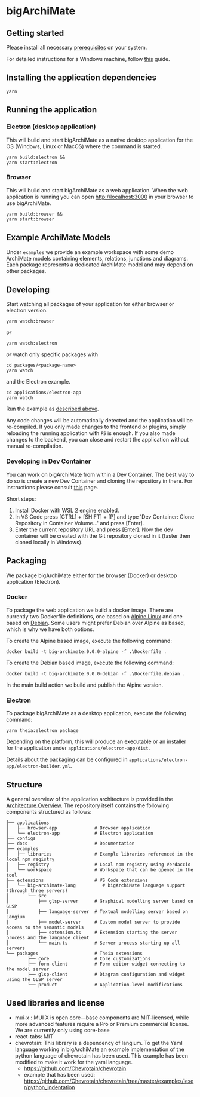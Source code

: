 # bigArchiMate

## Getting started

Please install all necessary [prerequisites](https://github.com/eclipse-theia/theia/blob/master/doc/Developing.md#prerequisites) on your system.

For detailed instructions for a Windows machine, follow [this](./docs/PrerequisitesWindows..md) guide.

## Installing the application dependencies

    yarn

## Running the application

### Electron (desktop application)

This will build and start bigArchiMate as a native desktop application for the OS (Windows, Linux or MacOS) where the command is started.

    yarn build:electron &&
    yarn start:electron

### Browser

This will build and start bigArchiMate as a web application. When the web application is running you can open <http://localhost:3000> in your browser to use bigArchiMate.

    yarn build:browser &&
    yarn start:browser

## Example ArchiMate Models

Under `examples` we provide an example workspace with some demo ArchiMate models containing elements, relations, junctions and diagrams.
Each package represents a dedicated ArchiMate model and may depend on other packages.

## Developing

Start watching all packages of your application for either browser or electron version.

    yarn watch:browser

_or_

    yarn watch:electron

_or_ watch only specific packages with

    cd packages/<package-name>
    yarn watch

and the Electron example.

    cd applications/electron-app
    yarn watch

Run the example as [described above](#running-the-application).

Any code changes will be automatically detected and the application will be re-compiled.
If you only made changes to the frontend or plugins, simply reloading the running application with `F5` is enough.
If you also made changes to the backend, you can close and restart the application without manual re-compilation.

### Developing in Dev Container

You can work on bigArchiMate from within a Dev Container. The best way to do so is create a new Dev Container and cloning the repository in there. For instructions please consult [this](https://code.visualstudio.com/docs/devcontainers/containers#_quick-start-open-a-git-repository-or-github-pr-in-an-isolated-container-volume) page.

Short steps:

1. Install Docker with WSL 2 engine enabled.
1. In VS Code press [CTRL] + [SHIFT] + [P] and type 'Dev Container: Clone Repository in Container Volume...' and press [Enter].
1. Enter the current repository URL and press [Enter]. Now the dev container will be created with the Git repository cloned in it (faster then cloned locally in Windows).

## Packaging

We package bigArchiMate either for the browser (Docker) or desktop application (Electron).

### Docker

To package the web application we build a docker image. There are currently two Dockerfile definitions, one based on [Alpine Linux](./Dockerfile) and one based on [Debian](./Dockerfile.debian). Some users might prefer Debian over Alpine as based, which is why we have both options.

To create the Alpine based image, execute the following command:

    docker build -t big-archimate:0.0.0-alpine -f .\Dockerfile .

To create the Debian based image, execute the following command:

    docker build -t big-archimate:0.0.0-debian -f .\Dockerfile.debian .

In the main build action we build and publish the Alpine version.

### Electron

To package bigArchiMate as a desktop application, execute the following command:

    yarn theia:electron package

Depending on the platform, this will produce an executable or an installer for the application under `applications/electron-app/dist`.

Details about the packaging can be configured in `applications/electron-app/electron-builder.yml`.

## Structure

A general overview of the application architecture is provided in the [Architecture Overview](docs/Architecture.md).
The repository itself contains the following components structured as follows:

    ├── applications
    │   ├── browser-app              # Browser application
    │   └── electron-app             # Electron application
    ├── configs
    ├── docs                         # Documentation
    ├── examples
    │   ├── libraries                # Example libraries referenced in the local npm registry
    │   ├── registry                 # Local npm registry using Verdaccio
    │   └── workspace                # Workspace that can be opened in the tool
    ├── extensions                   # VS Code extensions
    │   └── big-archimate-lang          # bigArchiMate language support (through three servers)
    │       └── src
    │           ├── glsp-server      # Graphical modelling server based on GLSP
    │           ├── language-server  # Textual modelling server based on Langium
    │           ├── model-server     # Custom model server to provide access to the semantic models
    │           ├── extension.ts     # Extension starting the server process and the language client
    │           └── main.ts          # Server process starting up all servers
    └── packages                     # Theia extensions
            ├── core                 # Core customizations
            ├── form-client          # Form editor widget connecting to the model server
            ├── glsp-client          # Diagram configuration and widget using the GLSP server
            └── product              # Application-level modifications

## Used libraries and license

-  mui-x : MUI X is open core—base components are MIT-licensed, while more advanced features require a Pro or Premium commercial license. We are currently only using core-base
-  react-tabs: MIT
-  chevrotain: This library is a dependency of langium. To get the Yaml language working in bigArchiMate an example implementation of the python language of chevrotain has been used. This example has been modified to make it work for the yaml language.
   -  <https://github.com/Chevrotain/chevrotain>
   -  example that has been used: <https://github.com/Chevrotain/chevrotain/tree/master/examples/lexer/python_indentation>
